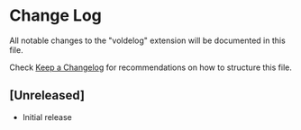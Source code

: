 # Change Log

All notable changes to the "voldelog" extension will be documented in this file.

Check [Keep a Changelog](http://keepachangelog.com/) for recommendations on how to structure this file.

## [Unreleased]

- Initial release